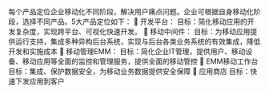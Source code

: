 每个产品定位企业移动化不同阶段，解决用户痛点问题。企业可根据自身移动化阶段，选择不同产品。5大产品定位如下：
	开发平台：
目标：简化移动应用的开发复杂度，实现跨平台、可视化快速开发。
	移动中间件：
目标：为移动应用提供运行支持，集成多种异构后台系统，实现与后台各类业务系统的有效集成，降低开发和实施成本
	移动管理EMM：
目标：简化企业IT管理，提供用户、移动设备、移动应用等全面的监控和管理服务，提供全面的移动管控
	EMM移动工作台
目标：集成、保护数据安全，为移动业务数据提供安全保障
	应用商店
目标：快速下发应用到客户
